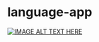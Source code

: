 # language-app
[![IMAGE ALT TEXT HERE](https://img.youtube.com/vi/JasEYgm9m14/0.jpg)](https://www.youtube.com/watch?v=JasEYgm9m14)
